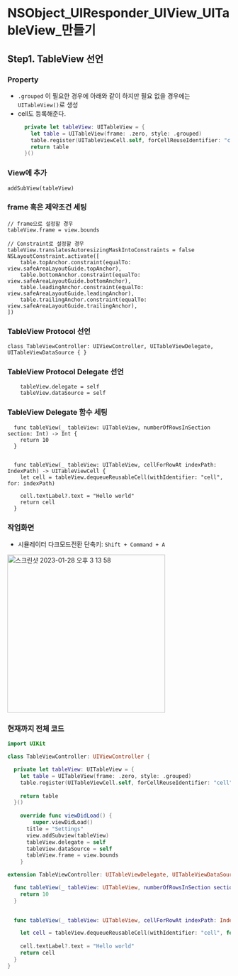 # NSObject_UIResponder_UIView_UITableView_만들기

## Step1. TableView 선언

### Property 
- `.grouped` 이 필요한 경우에 아래와 같이 하지만 필요 없을 경우에는 `UITableView()`로 생성
- cell도 등록해준다. 
  ```swift
    private let tableView: UITableView = {
      let table = UITableView(frame: .zero, style: .grouped)
      table.register(UITableViewCell.self, forCellReuseIdentifier: "cell")
      return table
    }()

  ```

### View에 추가
  ```
  addSubView(tableView)
  ```

### frame 혹은 제약조건 세팅
  ```
  // frame으로 설정할 경우
  tableView.frame = view.bounds

  // Constraint로 설정할 경우
  tableView.translatesAutoresizingMaskIntoConstraints = false  
  NSLayoutConstraint.activate([
      table.topAnchor.constraint(equalTo: view.safeAreaLayoutGuide.topAnchor),
      table.bottomAnchor.constraint(equalTo: view.safeAreaLayoutGuide.bottomAnchor),
      table.leadingAnchor.constraint(equalTo: view.safeAreaLayoutGuide.leadingAnchor),
      table.trailingAnchor.constraint(equalTo: view.safeAreaLayoutGuide.trailingAnchor),
  ])
  ```
  
### TableView Protocol 선언 
  ```
  class TableViewController: UIViewController, UITableViewDelegate, UITableViewDataSource { }
  ```

### TableView Protocol Delegate 선언
  ```swfit
      tableView.delegate = self
      tableView.dataSource = self
  ```

### TableView Delegate 함수 세팅

  ```
    func tableView(_ tableView: UITableView, numberOfRowsInSection section: Int) -> Int {
      return 10
    }
    

    func tableView(_ tableView: UITableView, cellForRowAt indexPath: IndexPath) -> UITableViewCell {
      let cell = tableView.dequeueReusableCell(withIdentifier: "cell", for: indexPath)
    
      cell.textLabel?.text = "Hello world"
      return cell
    }

  ```


### 작업화면
- 시뮬레이터 다크모드전환 단축키: `Shift + Command + A`
<img width="356" alt="스크린샷 2023-01-28 오후 3 13 58" src="https://user-images.githubusercontent.com/76529148/215250704-86891e64-c094-4898-80ea-d76f41e6d14a.png">


### 현재까지 전체 코드

```swift
import UIKit

class TableViewController: UIViewController {

  private let tableView: UITableView = {
    let table = UITableView(frame: .zero, style: .grouped)
    table.register(UITableViewCell.self, forCellReuseIdentifier: "cell")
    
    return table
  }()
  
    override func viewDidLoad() {
        super.viewDidLoad()
      title = "Settings"
      view.addSubview(tableView)
      tableView.delegate = self
      tableView.dataSource = self
      tableView.frame = view.bounds
    }

extension TableViewController: UITableViewDelegate, UITableViewDataSource {

  func tableView(_ tableView: UITableView, numberOfRowsInSection section: Int) -> Int {
    return 10
  }
  

  func tableView(_ tableView: UITableView, cellForRowAt indexPath: IndexPath) -> UITableViewCell {

    let cell = tableView.dequeueReusableCell(withIdentifier: "cell", for: indexPath)
  
    cell.textLabel?.text = "Hello world"
    return cell
  }
}

```


